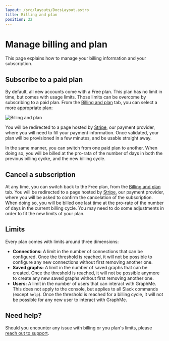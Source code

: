 ```yaml
---
layout: /src/layouts/DocsLayout.astro
title: Billing and plan
position: 22
---
```


# Manage billing and plan

This page explains how to manage your billing information and your subscription.

## Subscribe to a paid plan

By default, all new accounts come with a Free plan.
This plan has no limit in time, but comes with usage limits.
Those limits can be overcome by subscribing to a paid plan.
From the [Billing and plan](https://console.graphme.app/billing) tab, you can select a more appropriate plan:

![Billing and plan](/images/billing.png)

You will be redirected to a page hosted by [Stripe](https://stripe.com), our payment provider, where you will need to fill your payment information.
Once validated, your plan will be provisioned in a few minutes, and be usable straight away.

In the same manner, you can switch from one paid plan to another.
When doing so, you will be billed at the pro-rata of the number of days in both the previous billing cycke, and the new billing cycle.

## Cancel a subscription

At any time, you can switch back to the Free plan, from the [Billing and plan](https://console.graphme.app/billing) tab.
You will be redirected to a page hosted by [Stripe](https://stripe.com), our payment provider, where you will be asked to confirm the cancelation of the subscription.
When doing so, you will be billed one last time at the pro-rate of the number of days in the current billing cycle.
You may need to do some adjustments in order to fit the new limits of your plan.

## Limits

Every plan comes with limits around three dimensions:

* **Connections:** A limit in the number of connections that can be configured.
Once the threshold is reached, it will not be possible to configure any new connections without first removing another one.
* **Saved graphs:** A limit in the number of saved graphs that can be created.
Once the threshold is reached, it will not be possible anymore to create any new saved graphs without first removing another one.
* **Users:** A limit in the number of users that can interact with GraphMe.
This does not apply to the console, but applies to all Slack commands (except `help`).
Once the threshold is reached for a billing cycle, it will not be possible for any new user to interact with GraphMe.

## Need help? 

Should you encounter any issue with billing or you plan's limits, please [reach out to support](mailto:hello@graphme.app).